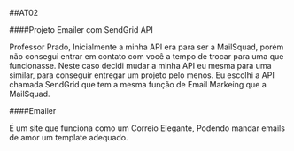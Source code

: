 ##AT02


####Projeto Emailer com SendGrid API

Professor Prado,
Inicialmente a minha API era para ser a MailSquad, porém não consegui entrar em contato com você a tempo de trocar para uma que funcionasse.
Neste caso decidi mudar a minha API eu mesma para uma similar, para conseguir entregar um projeto pelo menos.
Eu escolhi a API chamada SendGrid que tem a mesma função de Email Markeing que a MailSquad.

####Emailer

É um site que funciona como um Correio Elegante, Podendo mandar emails de amor um template adequado. 
